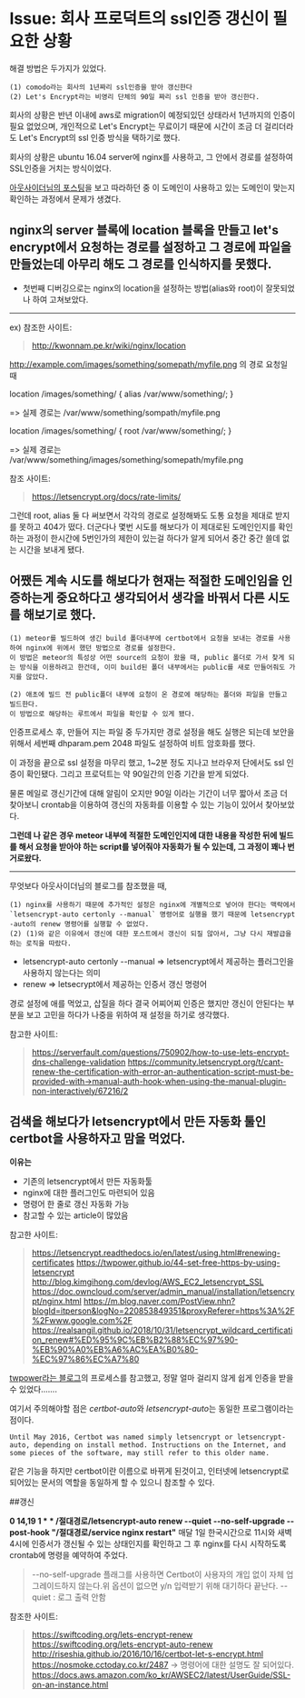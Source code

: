 # Issue: 회사 프로덕트의 ssl인증 갱신이 필요한 상황

해결 방법은 두가지가 있었다.

```
(1) comodo라는 회사의 1년짜리 ssl인증을 받아 갱신한다
(2) Let's Encrypt라는 비영리 단체의 90일 짜리 ssl 인증을 받아 갱신한다.
```

회사의 상황은 반년 이내에 aws로 migration이 예정되있던 상태라서 1년까지의 인증이 필요 없었으며, 개인적으로 Let's Encrypt는 무료이기 때문에 시간이 조금 더 걸리더라도 Let's Encrypt의 ssl 인증 방식을 택하기로 했다.

회사의 상황은 ubuntu 16.04 server에 nginx를 사용하고, 그 안에서 경로를 설정하여 SSL인증을 거치는 방식이었다.


[아웃사이더님의 포스팅](https://blog.outsider.ne.kr/1178)을 보고 따라하던 중 이 도메인이 사용하고 있는 도메인이 맞는지 확인하는 과정에서 문제가 생겼다.

## nginx의 server 블록에 location 블록을 만들고 let's encrypt에서 요청하는 경로를 설정하고 그 경로에 파일을 만들었는데 아무리 해도 그 경로를 인식하지를 못했다.


* 첫번째 디버깅으로는 nginx의 location을 설정하는 방법(alias와 root)이 잘못되었나 하여 고쳐보았다.

---

ex)
참조한 사이트:
>http://kwonnam.pe.kr/wiki/nginx/location

http://example.com/images/something/somepath/myfile.png 의 경로 요청일 때

location /images/something/ {
    alias /var/www/something/;
}

=> 실제 경로는 /var/www/something/sompath/myfile.png

location /images/something/ {
    root /var/www/something/;
}

=> 실제 경로는 /var/www/something/images/something/somepath/myfile.png


참조 사이트: 
>https://letsencrypt.org/docs/rate-limits/

그런데 root, alias 둘 다 써보면서 각각의 경로로 설정해봐도 도통 요청을 제대로 받지를 못하고 404가 떴다. 더군다나 몇번 시도를 해보다가 이 제대로된 도메인인지를 확인하는 과정이 한시간에 5번인가의 제한이 있는걸 하다가 알게 되어서 중간 중간 쓸데 없는 시간을 보내게 됐다. 

## 어쨌든 계속 시도를 해보다가 현재는 적절한 도메인임을 인증하는게 중요하다고 생각되어서 생각을 바꿔서 다른 시도를 해보기로 했다.


```
(1) meteor를 빌드하여 생긴 build 폴더내부에 certbot에서 요청을 보내는 경로를 사용하여 nginx에 위에서 했던 방법으로 경로를 설정한다. 
이 방법은 meteor의 특성상 어떤 source의 요청이 왔을 때, public 폴더로 가서 찾게 되는 방식을 이용하려고 한건데, 이미 build된 폴더 내부에서는 public를 새로 만들어줘도 가지를 않았다. 

(2) 애초에 빌드 전 public폴더 내부에 요청이 온 경로에 해당하는 폴더와 파일을 만들고 빌드한다.
이 방법으로 해당하는 루트에서 파일을 확인할 수 있게 됐다.
```

인증프로세스 후, 만들어 지는 파일 중 두가지만 경로 설정을 해도 실행은 되는데 보안을 위해서 세번째 dhparam.pem 2048 파일도 설정하여 비트 암호화를 했다.

이 과정을 끝으로 ssl 설정을 마무리 했고, 1~2분 정도 지나고 브라우저 단에서도 ssl 인증이 확인됐다. 그리고 프로덕트는 약 90일간의 인증 기간을 받게 되었다.

물론 메일로 갱신기간에 대해 알림이 오지만 90일 이라는 기간이 너무 짧아서 조금 더 찾아보니 crontab을 이용하여 갱신의 자동화를 이용할 수 있는 기능이 있어서 찾아보았다.

**그런데 나 같은 경우 meteor 내부에 적절한 도메인인지에 대한 내용을 작성한 뒤에 빌드를 해서 요청을 받아야 하는 script를 넣어줘야 자동화가 될 수 있는데, 그 과정이 꽤나 번거로왔다.**

----

무엇보다 아웃사이더님의 블로그를 참조했을 때, 

``` 
(1) nginx를 사용하기 때문에 추가적인 설정은 nginx에 개별적으로 넣어야 한다는 맥락에서 `letsencrypt-auto certonly --manual` 명령어로 실행을 했기 때문에 letsencrypt -auto의 renew 명령어를 실행할 수 없었다.
(2) (1)와 같은 이유에서 갱신에 대한 포스트에서 갱신이 되질 않아서, 그냥 다시 재발급을 하는 로직을 따랐다.
```

  * letsencrypt-auto certonly --manual => letsencrypt에서 제공하는 플러그인을 사용하지 않는다는 의미
  * renew => letsecrypt에서 제공하는 인증서 갱신 명령어

경로 설정에 애를 먹었고, 삽질을 하다 결국 어찌어찌 인증은 했지만 갱신이 안된다는 부분을 보고 고민을 하다가 나중을 위하여 재 설정을 하기로 생각했다.

참고한 사이트:
>https://serverfault.com/questions/750902/how-to-use-lets-encrypt-dns-challenge-validation
>https://community.letsencrypt.org/t/cant-renew-the-certification-with-error-an-authentication-script-must-be-provided-with->manual-auth-hook-when-using-the-manual-plugin-non-interactively/67216/2

## 검색을 해보다가 letsencrypt에서 만든 자동화 툴인 certbot을 사용하자고 맘을 먹었다.


 **이유는** 
   * 기존의 letsencrypt에서 만든 자동화툴
   * nginx에 대한 플러그인도 마련되어 있음
   * 명령어 한 줄로 갱신 자동화 가능
   * 참고할 수 있는 article이 많았음
 
 참고한 사이트:
 >https://letsencrypt.readthedocs.io/en/latest/using.html#renewing-certificates
 >https://twpower.github.io/44-set-free-https-by-using-letsencrypt
 >http://blog.kimgihong.com/devlog/AWS_EC2_letsencrypt_SSL
 >https://doc.owncloud.com/server/admin_manual/installation/letsencrypt/nginx.html
 >https://m.blog.naver.com/PostView.nhn?blogId=itperson&logNo=220853849351&proxyReferer=https%3A%2F%2Fwww.google.com%2F
 >https://realsangil.github.io/2018/10/31/letsencrypt_wildcard_certification_renew#%ED%95%9C%EB%B2%88%EC%97%90-%EB%90%A0%EB%A6%AC%EA%B0%80-%EC%97%86%EC%A7%80
 


 [twpower라는 블로그](https://letsencrypt.readthedocs.io/en/latest/using.html#renewing-certificates)의 프로세스를 참고했고, 정말 얼마 걸리지 않게 쉽게 인증을 받을 수 있었다.......

 여기서 주의해야할 점은 *certbot-auto*와 *letsencrypt-auto*는 동일한 프로그램이라는 점이다.
 
 `Until May 2016, Certbot was named simply letsencrypt or letsencrypt-auto, depending on install method. Instructions on the Internet, and some pieces of the software, may still refer to this older name.`
 
 같은 기능을 하지만 certbot이란 이름으로 바뀌게 된것이고, 인터넷에 letsencrypt로 되어있는 문서의 역할을 동일하게 할 수 있으니 참조할 수 있다.
 
 ##갱신
 
 
 **0 14,19 1 * * /절대경로/letsencrypt-auto renew --quiet --no-self-upgrade --post-hook "/절대경로/service nginx restart"**
 매달 1일 한국시간으로 11시와 새벽 4시에 인증서가 갱신될 수 있는 상태인지를 확인하고 그 후 nginx를 다시 시작하도록 crontab에 명령을 예약하여 주었다.
 
 >--no-self-upgrade 플래그를 사용하면 Certbot이 사용자의 개입 없이 자체 업그레이드하지 않는다.위 옵션이 없으면 y/n 입력받기 위해 대기하다 끝난다.
 >--quiet : 로그 출력 안함
 
 
 
 참조한 사이트:
 >https://swiftcoding.org/lets-encrypt-renew
 >https://swiftcoding.org/lets-encrypt-auto-renew
 >http://riseshia.github.io/2016/10/16/certbot-let-s-encrypt.html
 >https://nosmoke.cctoday.co.kr/2487 -> 명령어에 대한 설명도 잘 되어있다.
 >https://docs.aws.amazon.com/ko_kr/AWSEC2/latest/UserGuide/SSL-on-an-instance.html 
 
 
 
 
 
 
